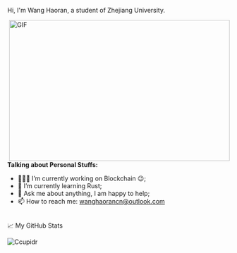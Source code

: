 Hi, I'm Wang Haoran, a student of Zhejiang University.

  <img align="right" alt="GIF" src="https://github.com/abhisheknaiidu/abhisheknaiidu/blob/master/code.gif?raw=true" width="500" height="320" />

**Talking about Personal Stuffs:**
- 👨🏽‍💻 I’m currently working on Blockchain :wink:;
- 🌱 I’m currently learning Rust; 
- 💬 Ask me about anything, I am happy to help;
- 📫 How to reach me: wanghaorancn@outlook.com
<br/>
📈 My GitHub Stats

<p align="left"> <img src="https://github-readme-stats.vercel.app/api?username=Ccupidr&show_icons=true&theme=gotham" alt="Ccupidr" />
  


